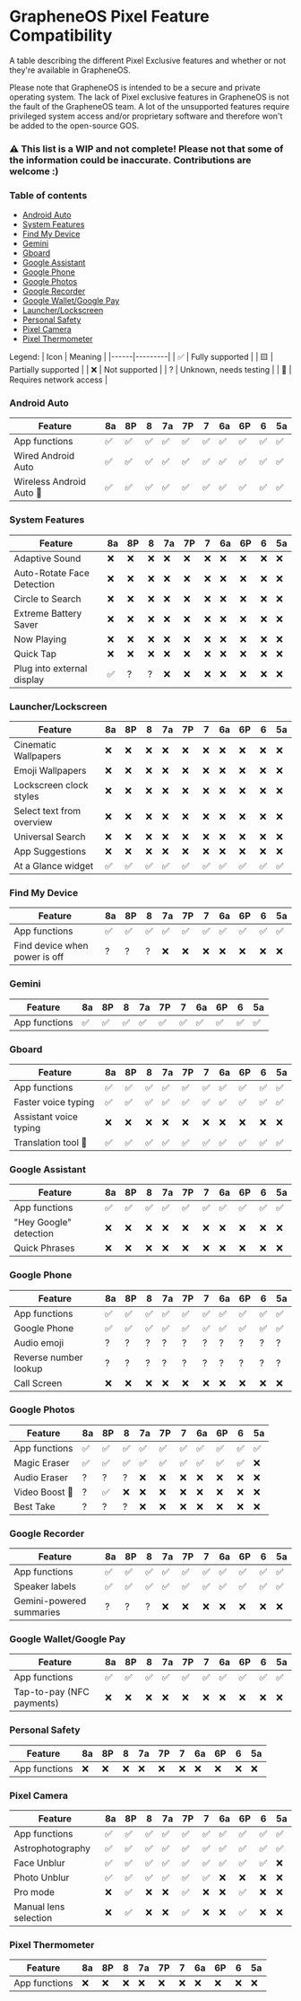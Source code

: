 # GrapheneOS Pixel Feature Compatibility
A table describing the different Pixel Exclusive features and whether or not they're available in GrapheneOS.

Please note that GrapheneOS is intended to be a secure and private operating system. The lack of Pixel exclusive features in GrapheneOS is not the fault of the GrapheneOS team. A lot of the unsupported features require privileged system access and/or proprietary software and therefore won't be added to the open-source GOS.

### ⚠️ This list is a WIP and not complete! Please not that some of the information could be inaccurate. Contributions are welcome :)

### Table of contents
* [Android Auto](#android-auto)
* [System Features](#system-features)
* [Find My Device](#find-my-device)
* [Gemini](#gemini)
* [Gboard](#gboard)
* [Google Assistant](#google-assistant)
* [Google Phone](#google-phone)
* [Google Photos](#google-photos)
* [Google Recorder](#google-recorder)
* [Google Wallet/Google Pay](#google-walletgoogle-pay)
* [Launcher/Lockscreen](#launcherlockscreen)
* [Personal Safety](#personal-safety)
* [Pixel Camera](#pixel-camera)
* [Pixel Thermometer](#pixel-thermometer)

Legend: 
| Icon | Meaning |
|------|---------|
|   ✅   |    Fully supported     |
|   🟨   |     Partially supported    |
|   ❌   |      Not supported   |
|   ?     |      Unknown, needs testing   |
|   🛜     |      Requires network access   |

### Android Auto
| Feature | 8a | 8P | 8 | 7a | 7P | 7 | 6a | 6P | 6 | 5a |
|---------------------|----|-------|---|----|-------|---|----|-------|---|----|
|App functions|✅|✅|✅|✅|✅|✅|✅|✅|✅|✅|✅|
|Wired Android Auto   |✅|✅|✅|✅|✅|✅|✅|✅|✅|✅|
|Wireless Android Auto 🛜|✅|✅|✅|✅|✅|✅|✅|✅|✅|✅|

### System Features
| Feature | 8a | 8P | 8 | 7a | 7P | 7 | 6a | 6P | 6 | 5a |
|---------|----|-------|---|----|-------|---|----|-------|---|----|
|Adaptive Sound|❌|❌|❌|❌|❌|❌|❌|❌|❌|❌|❌|
|Auto-Rotate Face Detection|❌|❌|❌|❌|❌|❌|❌|❌|❌|❌|❌|
|Circle to Search|❌|❌|❌|❌|❌|❌|❌|❌|❌|❌|❌|
|Extreme Battery Saver|❌|❌|❌|❌|❌|❌|❌|❌|❌|❌|❌|
|Now Playing|❌|❌|❌|❌|❌|❌|❌|❌|❌|❌|❌|
|Quick Tap|❌|❌|❌|❌|❌|❌|❌|❌|❌|❌|❌|
|Plug into external display|✅|?|?|❌|❌|❌|❌|❌|❌|❌|❌|

### Launcher/Lockscreen
| Feature | 8a | 8P | 8 | 7a | 7P | 7 | 6a | 6P | 6 | 5a |
|---------|----|-------|---|----|-------|---|----|-------|---|----|
|Cinematic Wallpapers|❌|❌|❌|❌|❌|❌|❌|❌|❌|❌|❌|
|Emoji Wallpapers|❌|❌|❌|❌|❌|❌|❌|❌|❌|❌|❌|
|Lockscreen clock styles|❌|❌|❌|❌|❌|❌|❌|❌|❌|❌|❌|
|Select text from overview|❌|❌|❌|❌|❌|❌|❌|❌|❌|❌|❌|
|Universal Search|❌|❌|❌|❌|❌|❌|❌|❌|❌|❌|❌|
|App Suggestions|❌|❌|❌|❌|❌|❌|❌|❌|❌|❌|❌|
|At a Glance widget|✅|✅|✅|✅|✅|✅|✅|✅|✅|✅|✅|

### Find My Device
| Feature | 8a | 8P | 8 | 7a | 7P | 7 | 6a | 6P | 6 | 5a |
|---------|----|-------|---|----|-------|---|----|-------|---|----|
|App functions|✅|✅|✅|✅|✅|✅|✅|✅|✅|✅|✅|
|Find device when power is off|?|?|?|❌|❌|❌|❌|❌|❌|❌|❌|

### Gemini
| Feature | 8a | 8P | 8 | 7a | 7P | 7 | 6a | 6P | 6 | 5a |
|---------|----|-------|---|----|-------|---|----|-------|---|----|
|App functions|✅|✅|✅|✅|✅|✅|✅|✅|✅|✅|✅|

### Gboard
| Feature | 8a | 8P | 8 | 7a | 7P | 7 | 6a | 6P | 6 | 5a |
|---------|----|-------|---|----|-------|---|----|-------|---|----|
|App functions|✅|✅|✅|✅|✅|✅|✅|✅|✅|✅|✅|
|Faster voice typing|✅|✅|✅|✅|✅|✅|✅|✅|✅|✅|?|
|Assistant voice typing|❌|❌|❌|❌|❌|❌|❌|❌|❌|❌|❌|
|Translation tool 🛜|✅|✅|✅|✅|✅|✅|✅|✅|✅|✅|✅|

### Google Assistant
| Feature | 8a | 8P | 8 | 7a | 7P | 7 | 6a | 6P | 6 | 5a |
|---------|----|-------|---|----|-------|---|----|-------|---|----|
|App functions|✅|✅|✅|✅|✅|✅|✅|✅|✅|✅|✅|
|"Hey Google" detection|❌|❌|❌|❌|❌|❌|❌|❌|❌|❌|❌|
|Quick Phrases|❌|❌|❌|❌|❌|❌|❌|❌|❌|❌|❌|

### Google Phone
| Feature | 8a | 8P | 8 | 7a | 7P | 7 | 6a | 6P | 6 | 5a |
|---------|----|-------|---|----|-------|---|----|-------|---|----|
|App functions|✅|✅|✅|✅|✅|✅|✅|✅|✅|✅|✅|
|Google Phone|✅|✅|✅|✅|✅|✅|✅|✅|✅|✅|✅|
|Audio emoji|?|?|?|?|?|?|?|?|?|?|?|
|Reverse number lookup|?|?|?|?|?|?|?|?|?|?|❌|
|Call Screen|❌|❌|❌|❌|❌|❌|❌|❌|❌|❌|❌|

### Google Photos
| Feature | 8a | 8P | 8 | 7a | 7P | 7 | 6a | 6P | 6 | 5a |
|---------|----|-------|---|----|-------|---|----|-------|---|----|
|App functions|✅|✅|✅|✅|✅|✅|✅|✅|✅|✅|✅|
|Magic Eraser|✅|✅|✅|✅|✅|✅|✅|✅|✅|❌|
|Audio Eraser|?|?|?|❌|❌|❌|❌|❌|❌|❌|
|Video Boost 🛜|?|✅|❌|❌|❌|❌|❌|❌|❌|❌|
|Best Take|?|?|?|❌|❌|❌|❌|❌|❌|❌|

### Google Recorder
| Feature | 8a | 8P | 8 | 7a | 7P | 7 | 6a | 6P | 6 | 5a |
|---------|----|-------|---|----|-------|---|----|-------|---|----|
|App functions|✅|✅|✅|✅|✅|✅|✅|✅|✅|✅|✅|
|Speaker labels|✅|✅|✅|✅|✅|✅|✅|✅|✅|✅|❌|
|Gemini-powered summaries|?|?|?|❌|❌|❌|❌|❌|❌|❌|❌|

### Google Wallet/Google Pay
| Feature | 8a | 8P | 8 | 7a | 7P | 7 | 6a | 6P | 6 | 5a |
|---------|----|-------|---|----|-------|---|----|-------|---|----|
|App functions|✅|✅|✅|✅|✅|✅|✅|✅|✅|✅|✅|
|Tap-to-pay (NFC payments)|❌|❌|❌|❌|❌|❌|❌|❌|❌|❌|❌|

### Personal Safety
| Feature | 8a | 8P | 8 | 7a | 7P | 7 | 6a | 6P | 6 | 5a |
|---------|----|-------|---|----|-------|---|----|-------|---|----|
|App functions|❌|❌|❌|❌|❌|❌|❌|❌|❌|❌|❌|


### Pixel Camera
| Feature | 8a | 8P | 8 | 7a | 7P | 7 | 6a | 6P | 6 | 5a |
|---------|----|-------|---|----|-------|---|----|-------|---|----|
|App functions|✅|✅|✅|✅|✅|✅|✅|✅|✅|✅|✅|
|Astrophotography|✅|✅|✅|✅|✅|✅|✅|✅|✅|✅|✅|
|Face Unblur|✅|✅|✅|✅|✅|✅|✅|✅|✅|❌|
|Photo Unblur|✅|✅|✅|✅|✅|✅|❌|❌|❌|❌|
|Pro mode|❌|✅|❌|❌|✅|❌|❌|✅|❌|❌|
|Manual lens selection|❌|✅|❌|❌|✅|❌|❌|✅|❌|❌|

### Pixel Thermometer
| Feature | 8a | 8P | 8 | 7a | 7P | 7 | 6a | 6P | 6 | 5a |
|---------|----|-------|---|----|-------|---|----|-------|---|----|
|App functions|❌|❌|❌|❌|❌|❌|❌|❌|❌|❌|❌|
